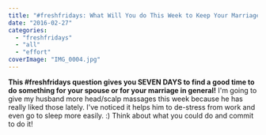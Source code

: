 ```yaml
---
title: "#freshfridays: What Will You do This Week to Keep Your Marriage Fresh?"
date: "2016-02-27"
categories: 
  - "freshfridays"
  - "all"
  - "effort"
coverImage: "IMG_0004.jpg"
---
```


**This #freshfridays question gives you SEVEN DAYS to find a good time to do something for your spouse or for your marriage in general!** I'm going to give my husband more head/scalp massages this week because he has really liked those lately. I've noticed it helps him to de-stress from work and even go to sleep more easily. :) Think about what you could do and commit to do it!
